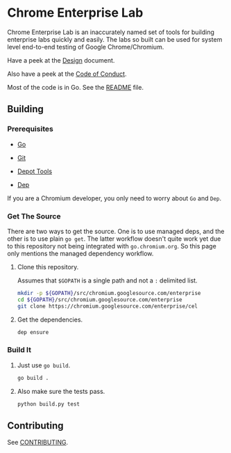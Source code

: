 # Chrome Enterprise Lab

Chrome Enterprise Lab is an inaccurately named set of tools for building
enterprise labs quickly and easily. The labs so built can be used for system
level end-to-end testing of Google Chrome/Chromium.

Have a peek at the [Design](/docs/design-overview.md) document.

Also have a peek at the [Code of Conduct](./CODE_OF_CONDUCT.md).

Most of the code is in Go. See the [README](/src/go/README.md/) file.

## Building

### Prerequisites

* [Go](https://golang.org/)

* [Git](https://git-scm.com/)

* [Depot Tools](https://dev.chromium.org/developers/how-tos/install-depot-tools)

* [Dep](https://github.com/golang/dep)

If you are a Chromium developer, you only need to worry about `Go` and `Dep`.

### Get The Source

There are two ways to get the source. One is to use managed deps, and the other
is to use plain `go get`. The latter workflow doesn't quite work yet due to this
repository not being integrated with `go.chromium.org`. So this page only
mentions the managed dependency workflow.

1. Clone this repository.

   Assumes that `$GOPATH` is a single path and not a `:` delimited list.

   ``` sh
   mkdir -p ${GOPATH}/src/chromium.googlesource.com/enterprise 
   cd ${GOPATH}/src/chromium.googlesource.com/enterprise
   git clone https://chromium.googlesource.com/enterprise/cel
   ```

2. Get the dependencies.

   ``` sh
   dep ensure
   ```

### Build It

1. Just use `go build`.

   ``` sh
   go build .
   ```

2. Also make sure the tests pass.

   ``` sh
   python build.py test
   ```

## Contributing

See [CONTRIBUTING](./CONTRIBUTING.md).

